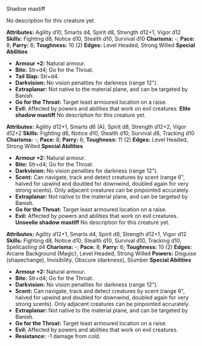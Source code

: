 Shadow mastiff

No description for this creature yet.

**Attributes:** Agility d10, Smarts d4, Spirit d8, Strength d12+1, Vigor
d12
**Skills:** Fighting d8, Notice d10, Stealth d10, Survival d10
**Charisma:** -; **Pace:** 8; **Parry:** 6; **Toughness:** 10 (2)
**Edges:** Level Headed, Strong Willed
**Special Abilities**
- **Armour +2:** Natural armour.
- **Bite:** Str+d4; Go for the Throat.
- **Tail Slap:** Str+d4.
- **Darkvision:** No vision penalties for darkness (range 12").
- **Extraplanar:** Not native to the material plane, and can be targeted
by Banish.
- **Go for the Throat:** Target least armoured location on a raise.
- **Evil:** Affected by powers and abilities that work on evil
creatures.
**Elite shadow mastiff**
No description for this creature yet.

**Attributes:** Agility d12+1, Smarts d6 (A), Spirit d8, Strength d12+2,
Vigor d12+2
**Skills:** Fighting d8, Notice d10, Stealth d10, Survival d8, Tracking
d10
**Charisma:** -; **Pace:** 8; **Parry:** 6; **Toughness:** 11 (2)
**Edges:** Level Headed, Strong Willed
**Special Abilities**
- **Armour +2:** Natural armour.
- **Bite:** Str+d4; Go for the Throat.
- **Darkvision:** No vision penalties for darkness (range 12").
- **Scent:** Can navigate, track and detect creatures by scent (range
6", halved for upwind and doubled for downwind, doubled again for very
strong scents). Only adjacent creatures can be pinpointed accurately.
- **Extraplanar:** Not native to the material plane, and can be targeted
by Banish.
- **Go for the Throat:** Target least armoured location on a raise.
- **Evil:** Affected by powers and abilities that work on evil
creatures.
**Unseelie shadow mastiff**
No description for this creature yet.

**Attributes:** Agility d12+1, Smarts d4, Spirit d8, Strength d12+1,
Vigor d12
**Skills:** Fighting d8, Notice d10, Stealth d10, Survival d10, Tracking
d10, Spellcasting d4
**Charisma:** -; **Pace:** 8; **Parry:** 6; **Toughness:** 10 (2)
**Edges:** Arcane Background (Magic), Level Headed, Strong Willed
**Powers:** Disguise (shapechange), Invisibility, Obscure (darkness),
Slumber
**Special Abilities**
- **Armour +2:** Natural armour.
- **Bite:** Str+d4; Go for the Throat.
- **Darkvision:** No vision penalties for darkness (range 12").
- **Scent:** Can navigate, track and detect creatures by scent (range
6", halved for upwind and doubled for downwind, doubled again for very
strong scents). Only adjacent creatures can be pinpointed accurately.
- **Extraplanar:** Not native to the material plane, and can be targeted
by Banish.
- **Go for the Throat:** Target least armoured location on a raise.
- **Evil:** Affected by powers and abilities that work on evil
creatures.
- **Resistance:** -1 damage from cold.

